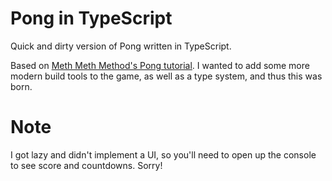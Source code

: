 # Pong in TypeScript
Quick and dirty version of Pong written in TypeScript.

Based on [Meth Meth Method's Pong tutorial](https://youtu.be/ju09womACpQ). I wanted to add some more modern build tools to the game, as well as a type system, and thus this was born.

# Note
I got lazy and didn't implement a UI, so you'll need to open up the console to see score and countdowns. Sorry!
